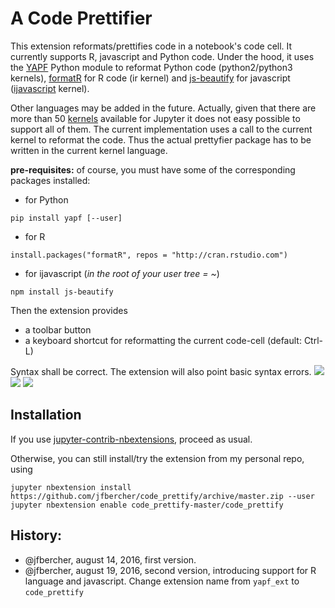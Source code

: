 # A Code Prettifier

This extension reformats/prettifies code in a notebook's code cell. 
It currently supports R, javascript and Python code. 
Under the hood, it uses the [YAPF](https://github.com/google/yapf) Python module to reformat Python code (python2/python3 kernels), [formatR](http://yihui.name/formatR/) for R code (ir kernel) and [js-beautify](https://github.com/beautify-web/js-beautify) for javascript ([ijavascript](http://n-riesco.github.io/ijavascript/) kernel). 

Other languages may be added in the future. Actually, given that there are more than 50 [kernels](https://github.com/ipython/ipython/wiki/IPython-kernels-for-other-languages) available for Jupyter it does not easy possible to support all of them. The current implementation uses a call to the current kernel to reformat the code. Thus the actual prettyfier package has to be written in the current kernel language. 

**pre-requisites:** of course, you must have some of the corresponding packages installed:

- for Python 
```
pip install yapf [--user]
``` 
- for R
```
install.packages("formatR", repos = "http://cran.rstudio.com")
``` 
- for ijavascript (*in the root of your user tree = ~*)
```
npm install js-beautify
``` 

Then the extension provides

- a toolbar button
- a keyboard shortcut for reformatting the current code-cell (default: Ctrl-L)

Syntax shall be correct. The extension will also point basic syntax errors. 
![](demo-py.gif)
![](demo-R.gif)
![](demo-jv.gif)




Installation
------------

If you use [jupyter-contrib-nbextensions](https://github.com/ipython-contrib/jupyter_contrib_nbextensions), proceed as usual. 

Otherwise, you can still install/try the extension from my personal repo, using
```
jupyter nbextension install https://github.com/jfbercher/code_prettify/archive/master.zip --user
jupyter nbextension enable code_prettify-master/code_prettify
```


History: 
---------

- @jfbercher, august 14, 2016, first version. 
- @jfbercher, august 19, 2016, second version, introducing support for R language and javascript. Change extension name from `yapf_ext` to `code_prettify` 